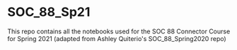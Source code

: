 # SOC_88_Sp21
This repo contains all the notebooks used for the SOC 88 Connector Course for Spring 2021 (adapted from Ashley Quiterio's SOC_88_Spring2020 repo)
